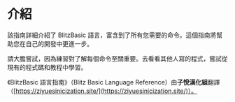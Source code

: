 # 介紹

該指南詳細介紹了 BlitzBasic 語言，富含到了所有您需要的命令。這個指南將幫助您在自己的開發中更進一步。

請大膽嘗試，因為練習對了解每個命令至關重要。去看看其他人寫的程式，嘗試從現有的程式碼和教程中學習。

《BlitzBasic 語言指南》（Blitz Basic Language Reference）由**子悅漢化組**翻譯（[https://ziyuesinicization.site/](https://ziyuesinicization.site/)）。
